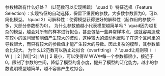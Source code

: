 参数稀疏有什么好处？（L1范数可以实现稀疏）
\quad 1）特征选择（Feature Selection）：实现特征的自动选择，保留下重要的参数，大多数参数置为0，可以简化模型。
\quad 2）可解释性：使得模型获得更好的解释性（起作用的参数不多，大部分参数都为0）。
为什么参数值越小代表模型越简单吗？
\quad因为越复杂的模型，越会对所有的样本进行拟合，甚至包括一些异常样本点，这就容易造成在较小的区间里预测值产生较大的波动，这种较大的波动也反映了在这个区间里的导数很大，而只有较大的参数值才能产生较大的导数。因此复杂的模型，其参数值会比较大。
为什么L2范数可以防止过拟合（overfitting）？
\quad让规则项∣ ∣ W ∣ ∣ 2 ||W||^2∣∣W∣∣ 
2
 最小，可以使得W WW中每一个参数都很小，接近于0，限制了参数的空间，降低了模型的复杂度，提升了模型的泛化能力。越小的参数说明模型越简单，越不容易产生过拟合。
